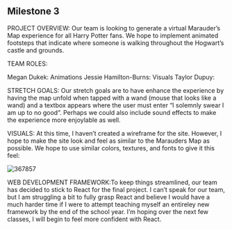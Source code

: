 
## Milestone 3

PROJECT OVERVIEW: Our team is looking to generate a virtual Marauder’s Map experience for all Harry Potter fans. We hope to implement animated footsteps that indicate where someone is walking throughout the Hogwart’s castle and grounds.  

TEAM ROLES:

Megan Dukek: Animations
Jessie Hamilton-Burns: Visuals 
Taylor Dupuy: 

STRETCH GOALS: Our stretch goals are to have enhance the experience by having the map unfold when tapped with a wand (mouse that looks like a wand) and a textbox appears where the user must enter “I solemnly swear I am up to no good”. Perhaps we could also include sound effects to make the experience more enjoylable as well.

VISUALS: At this time, I haven’t created a wireframe for the site. However, I hope to make the site look and feel as similar to the Marauders Map as possible. We hope to use similar colors, textures, and fonts to give it this feel: 

![367857](https://user-images.githubusercontent.com/89480750/201953413-d68690a5-7807-44ba-86bc-abfe15c01850.jpg)

WEB DEVELOPMENT FRAMEWORK:To keep things streamlined, our team has decided to stick to React for the final project. I can’t speak for our team, but I am struggling a bit to fully grasp React and believe I would have a much harder time if I were to attempt teaching myself an entireley new framework by the end of the school year. I’m hoping over the next few classes, I will begin to feel more confident with React.
